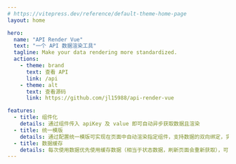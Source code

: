 ```yaml
---
# https://vitepress.dev/reference/default-theme-home-page
layout: home

hero:
  name: "API Render Vue"
  text: "一个 API 数据渲染工具"
  tagline: Make your data rendering more standardized.
  actions:
    - theme: brand
      text: 查看 API
      link: /api
    - theme: alt
      text: 查看源码
      link: https://github.com/jl15988/api-render-vue

features:
  - title: 组件化
    details: 通过组件传入 apiKey 及 value 即可自动异步获取数据且渲染
  - title: 统一模版
    details: 通过配置统一模版可实现在页面中自动渲染指定组件，支持数据的双向绑定，实现组件统一配置，统一管理
  - title: 数据缓存
    details: 每次使用数据优先使用缓存数据（相当于状态数据，刷新页面会重新获取），可自定义缓存有效期，或者手动刷新缓存
---
```


